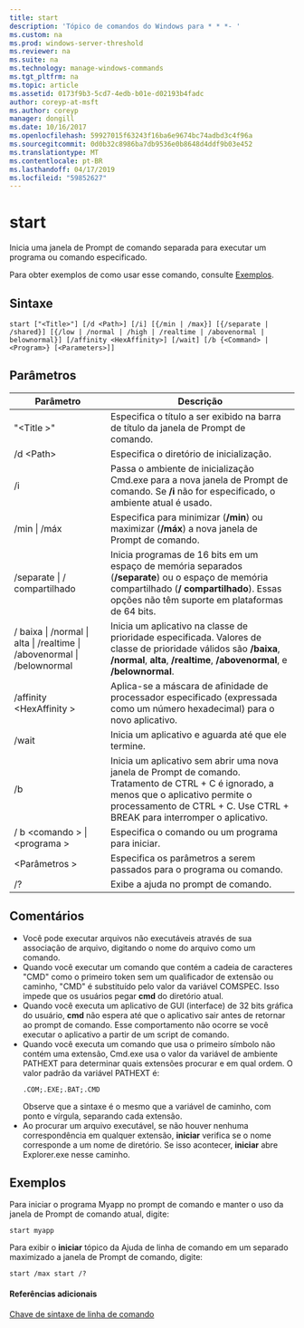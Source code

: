 ```yaml
---
title: start
description: 'Tópico de comandos do Windows para * * *- '
ms.custom: na
ms.prod: windows-server-threshold
ms.reviewer: na
ms.suite: na
ms.technology: manage-windows-commands
ms.tgt_pltfrm: na
ms.topic: article
ms.assetid: 0173f9b3-5cd7-4edb-b01e-d02193b4fadc
author: coreyp-at-msft
ms.author: coreyp
manager: dongill
ms.date: 10/16/2017
ms.openlocfilehash: 59927015f63243f16ba6e9674bc74adbd3c4f96a
ms.sourcegitcommit: 0d0b32c8986ba7db9536e0b8648d4ddf9b03e452
ms.translationtype: MT
ms.contentlocale: pt-BR
ms.lasthandoff: 04/17/2019
ms.locfileid: "59852627"
---
```

# <a name="start"></a>start



Inicia uma janela de Prompt de comando separada para executar um programa ou comando especificado.

Para obter exemplos de como usar esse comando, consulte [Exemplos](#BKMK_examples).

## <a name="syntax"></a>Sintaxe

```
start ["<Title>"] [/d <Path>] [/i] [{/min | /max}] [{/separate | /shared}] [{/low | /normal | /high | /realtime | /abovenormal | belownormal}] [/affinity <HexAffinity>] [/wait] [/b {<Command> | <Program>} [<Parameters>]]
```

## <a name="parameters"></a>Parâmetros

|Parâmetro|Descrição|
|---------|-----------|
|"\<Title >"|Especifica o título a ser exibido na barra de título da janela de Prompt de comando.|
|/d \<Path>|Especifica o diretório de inicialização.|
|/i|Passa o ambiente de inicialização Cmd.exe para a nova janela de Prompt de comando. Se **/i** não for especificado, o ambiente atual é usado.|
|/min  \| /máx|Especifica para minimizar (**/min**) ou maximizar (**/máx**) a nova janela de Prompt de comando.|
|/separate \| / compartilhado|Inicia programas de 16 bits em um espaço de memória separados (**/separate**) ou o espaço de memória compartilhado (**/ compartilhado**). Essas opções não têm suporte em plataformas de 64 bits.|
|/ baixa \| /normal \| alta \| /realtime \| /abovenormal \| /belownormal|Inicia um aplicativo na classe de prioridade especificada. Valores de classe de prioridade válidos são **/baixa**, **/normal**, **alta**, **/realtime**, **/abovenormal**, e **/belownormal**.|
|/affinity \<HexAffinity >|Aplica-se a máscara de afinidade de processador especificado (expressada como um número hexadecimal) para o novo aplicativo.|
|/wait|Inicia um aplicativo e aguarda até que ele termine.|
|/b|Inicia um aplicativo sem abrir uma nova janela de Prompt de comando. Tratamento de CTRL + C é ignorado, a menos que o aplicativo permite o processamento de CTRL + C. Use CTRL + BREAK para interromper o aplicativo.|
|/ b \<comando > \| \<programa >|Especifica o comando ou um programa para iniciar.|
|\<Parâmetros >|Especifica os parâmetros a serem passados para o programa ou comando.|
|/?|Exibe a ajuda no prompt de comando.|

## <a name="remarks"></a>Comentários

-   Você pode executar arquivos não executáveis através de sua associação de arquivo, digitando o nome do arquivo como um comando.
-   Quando você executar um comando que contém a cadeia de caracteres "CMD" como o primeiro token sem um qualificador de extensão ou caminho, "CMD" é substituído pelo valor da variável COMSPEC. Isso impede que os usuários pegar **cmd** do diretório atual.
-   Quando você executa um aplicativo de GUI (interface) de 32 bits gráfica do usuário, **cmd** não espera até que o aplicativo sair antes de retornar ao prompt de comando. Esse comportamento não ocorre se você executar o aplicativo a partir de um script de comando.
-   Quando você executa um comando que usa o primeiro símbolo não contém uma extensão, Cmd.exe usa o valor da variável de ambiente PATHEXT para determinar quais extensões procurar e em qual ordem. O valor padrão da variável PATHEXT é:  
    ```
    .COM;.EXE;.BAT;.CMD 
    ```  
    Observe que a sintaxe é o mesmo que a variável de caminho, com ponto e vírgula, separando cada extensão.
-   Ao procurar um arquivo executável, se não houver nenhuma correspondência em qualquer extensão, **iniciar** verifica se o nome corresponde a um nome de diretório. Se isso acontecer, **iniciar** abre Explorer.exe nesse caminho.

## <a name="BKMK_examples"></a>Exemplos

Para iniciar o programa Myapp no prompt de comando e manter o uso da janela de Prompt de comando atual, digite:
```
start myapp 
```
Para exibir o **iniciar** tópico da Ajuda de linha de comando em um separado maximizado a janela de Prompt de comando, digite:
```
start /max start /?
```

#### <a name="additional-references"></a>Referências adicionais

[Chave de sintaxe de linha de comando](command-line-syntax-key.md)
